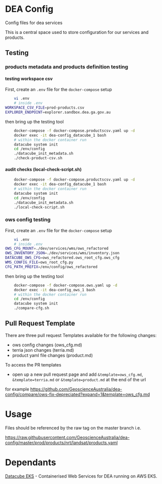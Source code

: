 # DEA Config
Config files for dea services

This is a central space used to store configuration for our services and products.

## Testing

### products metadata and products definition testing

#### testing workspace csv
First, create an `.env` file for the `docker-compose` setup
```bash
    vi .env
    # inside .env
WORKSPACE_CSV_FILE=prod-products.csv
EXPLORER_ENDPOINT=explorer.sandbox.dea.ga.gov.au
```
then bring up the testing tool
```bash
    docker-compose -f docker-compose.productscsv.yaml up -d
    docker exec -it dea-config_datacube_1 bash
    # within the docker container run
    datacube system init
    cd /env/config
    ./datacube_init_metadata.sh
    ./check-product-csv.sh
```

#### audit checks (local-check-script.sh)
```bash
    docker-compose -f docker-compose.productscsv.yaml up -d
    docker exec -it dea-config_datacube_1 bash
    # within the docker container run
    datacube system init
    cd /env/config
    ./datacube_init_metadata.sh
    ./local-check-script.sh
```


### ows config testing
First, create an `.env` file for the `docker-compose` setup
```bash
    vi .env
    # inside .env
OWS_CFG_MOUNT=./dev/services/wms/ows_refactored
OWS_INVENTORY_JSON=./dev/services/wms/inventory.json
DATACUBE_OWS_CFG=ows_refactored.ows_root_cfg.ows_cfg
WMS_CONFIG_FILE=ows_root_cfg.py
CFG_PATH_PREFIX=/env/config/ows_refactored
```
then bring up the testing tool
```bash
    docker-compose -f docker-compose.ows.yaml up -d
    docker exec -it dea-config_ows_1 bash
    # within the docker container run
    cd /env/config
    datacube system init
    ./compare-cfg.sh
```

## Pull Request Template
There are three pull request Templates available for the following changes:
- ows config changes (ows_cfg.md)
- terria json changes (terria.md)
- product yaml file changes (product.md)

To access the PR templates
- open up a new pull request page and add `&template=ows_cfg.md`, `&template=terria.md` or `&template=product.md` at the end of the url

for example https://github.com/GeoscienceAustralia/dea-config/compare/ows-fix-depreciated?expand=1&template=ows_cfg.md
# Usage
Files should be referenced by the raw tag on the master branch i.e.


https://raw.githubusercontent.com/GeoscienceAustralia/dea-config/master/prod/products/nrt/landsat/products.yaml

# Dependants

[Datacube EKS](https://github.com/opendatacube/datacube-k8s-eks) - Containerised Web Services for DEA running on
AWS EKS.
